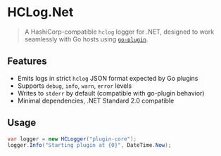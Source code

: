 # HCLog.Net

> A HashiCorp-compatible `hclog` logger for .NET, designed to work seamlessly with Go hosts using [`go-plugin`](https://github.com/hashicorp/go-plugin).

## Features

- Emits logs in strict `hclog` JSON format expected by Go plugins
- Supports `debug`, `info`, `warn`, `error` levels
- Writes to `stderr` by default (compatible with go-plugin behavior)
- Minimal dependencies, .NET Standard 2.0 compatible

## Usage

```csharp
var logger = new HCLogger("plugin-core");
logger.Info("Starting plugin at {0}", DateTime.Now);
```
